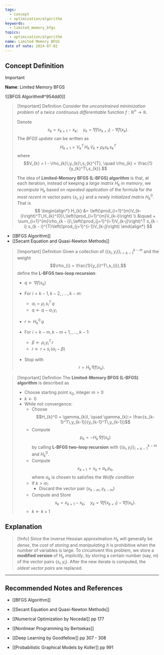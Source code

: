 ```yaml
---
tags:
  - concept
  - optimization/algorithm
keywords:
  - limited_memory_bfgs
topics:
  - optimization/algorithm
name: Limited Memory BFGS
date of note: 2024-07-02
---
```


## Concept Definition

>[!important]
>**Name**: Limited Memory BFGS

![[BFGS Algorithm#^954dd0]]

>[!important] Definition
>Consider the *unconstrained  minimization problem* of a *twice continuous differentiable* function $f: \mathbb{R}^{n} \to \mathbb{R}$. 
>
>Denote $$s_{k} = x_{k+1} - x_{k}; \quad y_{k} = \nabla f(x_{k+1}) - \nabla f(x_{k}).$$ The *BFGS update* can be written as $$H_{k+1} = V_{k}^T\,H_{k}\,V_{k} + \rho_{k}s_{k}\,s_{k}^T$$ where $$V_{k} = I - \rho_{k}\;y_{k}\,s_{k}^{T}, \quad \rho_{k} = \frac{1}{y_{k}^T\,s_{k}}.$$
>
>The idea of **Limited-Memory BFGS (L-BFGS) algorithm** is that, at each iteration, instead of keeping a *large matrix* $H_{k}$ *in memory*, we *recompute* $H_{k}$ based on *repeated application* of the formula for *the most recent* $m$ vector pairs $\{s_{i} , y_{i} \}$ and a *newly initialized matrix* $H_{k}^{0}$. That is
>$$
>\begin{align*}
>H_{k} &= \left(\prod_{i=1}^{m}V_{k-i}\right)^T\,H_{k}^{0}\,\left(\prod_{i=1}^{m}V_{k-i}\right) \\
>&\quad +  \sum_{i=1}^{m}\rho_{k - i}\,\left(\prod_{j=1}^{i-1}V_{k-j}\right)^T s_{k - i} s_{k - i}^{T}\left(\prod_{j=1}^{i-1}V_{k-j}\right)
>\end{align*}
>$$
>

- [[BFGS Algorithm]]
- [[Secant Equation and Quasi-Newton Methods]]

>[!important] Definition
>Given a collection of $\{ (s_{i}, y_{i}) \}_{i=k-1}^{k-m}$ and the weight $$\rho_{i} = \frac{1}{y_{i}^T\,s_{i}},$$
>define the **L-BFGS two-loop recursion**:
>
>- $q \leftarrow \nabla f(x_{k})$
>- For $i= k-1, k-2, \,{,}\ldots{,}\, k-m$:
>	- $\alpha_{i} = \rho_{i}\;s_{i}^T\,q$
>	- $q \leftarrow q - \alpha_{i}\,y_{i}$
>
>- $r \leftarrow H_{k}^{0}\,q$
>- For $i= k-m, k-m+1, \,{,}\ldots{,}\, k-1$:
>	- $\beta \leftarrow \rho_{i}\,y_{i}^T\,r$
>	- $r \leftarrow r + s_{i}\,\left(\alpha_{i} - \beta\right)$
>
>- Stop with $$r = H_{k}\,\nabla f(x_{k}).$$ 

>[!important] Definition
>The **Limited-Memory BFGS (L-BFGS) algorithm** is described as
>
>- Choose starting point $x_{0}$, integer $m >0$
>- $k \leftarrow 0$
>- While not convergence:
>	- Choose $$H_{k}^0 = \gamma_{k}I, \quad \gamma_{k}:= \frac{s_{k-1}^T\,y_{k-1}}{y_{k-1}^T\,y_{k-1}}$$
>	- Compute $$p_{k} = - H_{k}\,\nabla f(x_{k})$$ by calling **L-BFGS two-loop recursion** with $\{ (s_{i}, y_{i}) \}_{i=k-1}^{k-m}$  and $H_{k}^0.$
>	- Compute $$x_{k+1} = x_{k} + \alpha_{k}\,p_{k},$$ where $\alpha_{k}$ is chosen to satisfies the *Wolfe condition*
>	- If $k > m$:
>		- Discard the vector pair $\{ s_{k-m}, y_{k - m} \}$
>	- Compute and Store $$s_{k} = x_{k+1} - x_{k}; \quad y_{k} = \nabla f(x_{k+1}) - \nabla f(x_{k}).$$ 
>	- $k \leftarrow k + 1$



## Explanation

>[!info]
>Since the inverse Hessian approximation $H_{k}$ will generally be *dense*, the *cost* of *storing* and *manipulating* it is prohibitive when the number of variables is large. To circumvent this problem, we store a **modified version** of $H_{k}$ *implicitly*, by storing a certain number (say, $m$) of the vector pairs $\{s_{i} , y_{i} \}$. After the new iterate is computed, the *oldest vector pairs* are replaced.




-----------
##  Recommended Notes and References

- [[BFGS Algorithm]]
- [[Secant Equation and Quasi-Newton Methods]]


- [[Numerical Optimization by Nocedal]] pp 177
- [[Nonlinear Programming by Bertsekas]] 
- [[Deep Learning by Goodfellow]] pp 307 - 308
- [[Probabilistic Graphical Models by Koller]] pp 991
